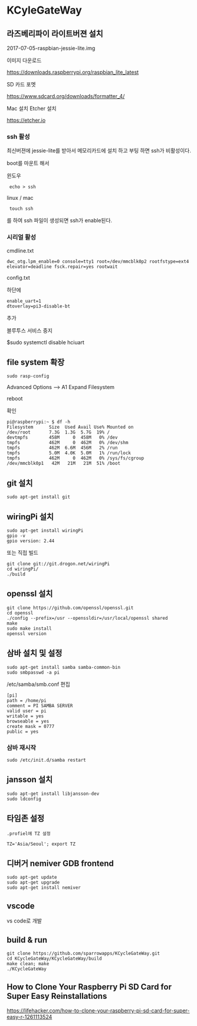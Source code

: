 # KCyleGateWay

## 라즈베리파이 라이트버젼 설치
2017-07-05-raspbian-jessie-lite.img

이미지 다운로드

<https://downloads.raspberrypi.org/raspbian_lite_latest>

SD 카드 포멧

<https://www.sdcard.org/downloads/formatter_4/>

 Mac 설치 Etcher 설치
 
<https://etcher.io>

### ssh 활성
최신버젼에 jessie-lite를 받아서 메모리카드에 설치 하고 부팅 하면 ssh가 비활성이다.

boot를 마운트 해서

윈도우
~~~
 echo > ssh
~~~
linux / mac
~~~
 touch ssh
~~~
를 하여 ssh 파일이 생성되면 ssh가 enable된다.


### 시리얼 활성
cmdline.txt
~~~
dwc_otg.lpm_enable=0 console=tty1 root=/dev/mmcblk0p2 rootfstype=ext4 elevator=deadline fsck.repair=yes rootwait
~~~

config.txt

하단에 
~~~
enable_uart=1
dtoverlay=pi3-disable-bt
~~~
추가

블루투스 서비스 중지

$sudo systemctl disable hciuart


## file system 확장
~~~
sudo rasp-config
~~~

Advanced Options --> A1 Expand Filesystem

reboot


확인
~~~
pi@raspberrypi:~ $ df -h
Filesystem      Size  Used Avail Use% Mounted on
/dev/root       7.3G  1.3G  5.7G  19% /
devtmpfs        458M     0  458M   0% /dev
tmpfs           462M     0  462M   0% /dev/shm
tmpfs           462M  6.6M  456M   2% /run
tmpfs           5.0M  4.0K  5.0M   1% /run/lock
tmpfs           462M     0  462M   0% /sys/fs/cgroup
/dev/mmcblk0p1   42M   21M   21M  51% /boot
~~~

## git 설치
~~~
sudo apt-get install git
~~~

## wiringPi 설치
~~~
sudo apt-get install wiringPi
gpio -v
gpio version: 2.44
~~~

또는 직접 빌드
~~~
git clone git://git.drogon.net/wiringPi
cd wiringPi/
./build
~~~

## openssl 설치
~~~
git clone https://github.com/openssl/openssl.git
cd openssl
./config --prefix=/usr --openssldir=/usr/local/openssl shared
make
sudo make install
openssl version
~~~

## 삼바 설치 및 설정
~~~
sudo apt-get install samba samba-common-bin
sudo smbpasswd -a pi
~~~

/etc/samba/smb.conf 편집
~~~
[pi]
path = /home/pi
comment = PI SAMBA SERVER
valid user = pi
writable = yes
browseable = yes
create mask = 0777
public = yes
~~~

### 삼바 재시작
~~~
sudo /etc/init.d/samba restart
~~~



## jansson 설치
~~~
sudo apt-get install libjansson-dev
sudo ldconfig
~~~

## 타임존 설정
~~~
.profiel에 TZ 설정

TZ='Asia/Seoul'; export TZ
~~~



## 디버거 nemiver GDB frontend
~~~
sudo apt-get update
sudo apt-get upgrade
sudo apt-get install nemiver    
~~~

## vscode
vs code로 개발

## build & run
~~~
git clone https://github.com/sparrowapps/KCycleGateWay.git
cd KCycleGateWay/KCycleGateWay/build
make clean; make
./KCycleGateWay
~~~

## How to Clone Your Raspberry Pi SD Card for Super Easy Reinstallations
https://lifehacker.com/how-to-clone-your-raspberry-pi-sd-card-for-super-easy-r-1261113524
